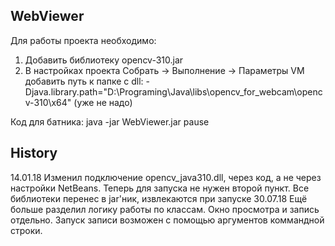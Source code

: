## WebViewer

Для работы проекта необходимо: 
1. Добавить библиотеку opencv-310.jar
2. В настройках проекта Собрать -> Выполнение -> Параметры VM добавить путь к папке с dll:
    -Djava.library.path="D:\Programing\Java\libs\opencv_for_webcam\opencv-310\x64" (уже не надо)

Код для батника:
java -jar WebViewer.jar
pause

## History
14.01.18 Изменил подключение opencv_java310.dll, через код, а не через настройки NetBeans. Теперь для запуска не нужен второй пункт.
            Все библиотеки перенес в jar'ник, извлекаются при запуске
30.07.18 Ещё больше разделил логику работы по классам. Окно просмотра и запись отдельно. 
            Запуск записи возможен с помощью аргументов коммандной строки.